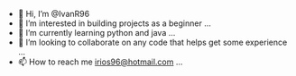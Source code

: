 - 👋 Hi, I’m @IvanR96
- 👀 I’m interested in building projects as a beginner ...
- 🌱 I’m currently learning python and java ...
- 💞️ I’m looking to collaborate on any code that helps get some experience ...
- 📫 How to reach me irios96@hotmail.com ...

<!---
IvanR96/IvanR96 is a ✨ special ✨ repository because its `README.md` (this file) appears on your GitHub profile.
You can click the Preview link to take a look at your changes.
--->
